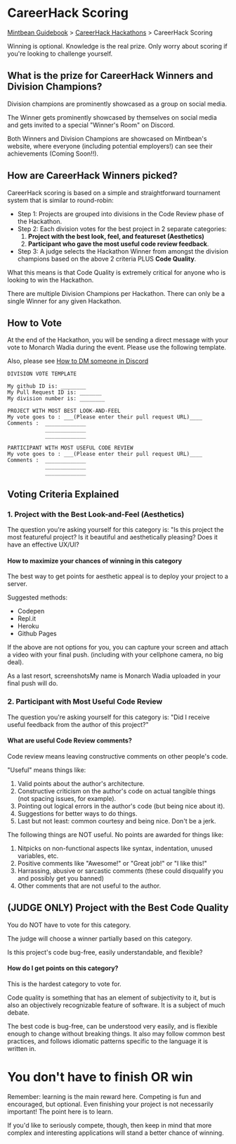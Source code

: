 # CareerHack Scoring

[Mintbean Guidebook](/guidebook) > [CareerHack Hackathons](/guidebook/careerhack-hackathons) > CareerHack Scoring

<div class="page-header">
  Winning is optional. Knowledge is the real prize. Only worry about scoring if you're looking to challenge yourself.
</div>

## What is the prize for CareerHack Winners and Division Champions?

Division champions are prominently showcased as a group on social media.

The Winner gets prominently showcased by themselves on social media and gets invited to a special "Winner's Room" on Discord.

Both Winners and Division Champions are showcased on Mintbean's website, where everyone (including potential employers!) can see their achievements (Coming Soon!!).

## How are CareerHack Winners picked?

CareerHack scoring is based on a simple and straightforward tournament system that is similar to round-robin:

* Step 1: Projects are grouped into divisions in the Code Review phase of the Hackathon. 
* Step 2: Each division votes for the best project in 2 separate categories:
  1. **Project with the best look, feel, and featureset (Aesthetics)**
  2. **Participant who gave the most useful code review feedback**.
* Step 3: A judge selects the Hackathon Winner from amongst the division champions based on the above 2 criteria PLUS **Code Quality**.

What this means is that Code Quality is extremely critical for anyone who is looking to win the Hackathon.

There are multiple Division Champions per Hackathon. There can only be a single Winner for any given Hackathon.

## How to Vote

At the end of the Hackathon, you will be sending a direct message with your vote to Monarch Wadia during the event. Please use the following template.

Also, please see [How to DM someone in Discord](https://www.techjunkie.com/discord-dm-someone/)

```
DIVISION VOTE TEMPLATE

My github ID is: ________
My Pull Request ID is: _______
My division number is: ________

PROJECT WITH MOST BEST LOOK-AND-FEEL
My vote goes to : ___(Please enter their pull request URL)____
Comments :  _____________
            _____________
            _____________

PARTICIPANT WITH MOST USEFUL CODE REVIEW
My vote goes to : ___(Please enter their pull request URL)____
Comments :  _____________
            _____________
            _____________
```

## Voting Criteria Explained

### 1. Project with the Best Look-and-Feel (Aesthetics)

The question you're asking yourself for this category is: "Is this project the most featureful project? Is it beautiful and aesthetically pleasing? Does it have an effective UX/UI?

#### How to maximize your chances of winning in this category

The best way to get points for aesthetic appeal is to deploy your project to a server.

Suggested methods:

* Codepen
* Repl.it
* Heroku
* Github Pages

If the above are not options for you, you can capture your screen and attach a video with your final push. (including with your cellphone camera, no big deal). 

As a last resort, screenshotsMy name is Monarch Wadia uploaded in your final push will do.

### 2. Participant with Most Useful Code Review

The question you're asking yourself for this category is: "Did I receive useful feedback from the author of this project?"

#### What are useful Code Review comments?

Code review means leaving constructive comments on other people's code.

"Useful" means things like:
1. Valid points about the author's architecture.
1. Constructive criticism on the author's code on actual tangible things (not spacing issues, for example).
1. Pointing out logical errors in the author's code (but being nice about it).
1. Suggestions for better ways to do things.
1. Last but not least: common courtesy and being nice. Don't be a jerk.

The following things are NOT useful. No points are awarded for things like:
1. Nitpicks on non-functional aspects like syntax, indentation, unused variables, etc.
1. Positive comments like "Awesome!" or "Great job!" or "I like this!"
1. Harrassing, abusive or sarcastic comments (these could disqualify you and possibly get you banned)
1. Other comments that are not useful to the author.

## (JUDGE ONLY) Project with the Best Code Quality

You do NOT have to vote for this category.

The judge will choose a winner partially based on this category. 

Is this project's code bug-free, easily understandable, and flexible?

#### How do I get points on this category?

This is the hardest category to vote for.

Code quality is something that has an element of subjectivity to it, but is also an objectively recognizable feature of software. It is a subject of much debate.

The best code is bug-free, can be understood very easily, and is flexible enough to change without breaking things. It also may follow common best practices, and follows idiomatic patterns specific to the language it is written in.

# You don't have to finish OR win

Remember: learning is the main reward here. Competing is fun and encouraged, but optional. Even finishing your project is not necessarily important! The point here is to learn.

If you'd like to seriously compete, though, then keep in mind that more complex and interesting applications will stand a better chance of winning.